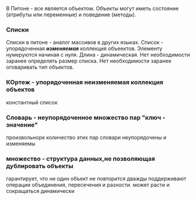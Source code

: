 В Питоне - все является объектом. 
Объекты могут иметь состояние (атрибуты или переменные) и поведение (методы).


### Списки
Списки в питоне - аналог массивов в других языках. 
Список - упорядоченная ***изменяемая*** коллекция объеектов. 
Элементу нумеруются начиная с нуля. 
Длина - динамическая. 
Нет необходимости заранее определять размер списка. 
Нет необходимости заранее оговаривать тип объектов. 

### КОртеж - упорядоченная неизменяемая коллекция объектов
константный список

### Словарь - неупорядоченное множество пар "ключ - значение"
произвольноре количество этих пар
словари неупорядочены и изменяемы


###  множество - структура данных,не позволяющая дублировать объекты
гарантирует, что ни один объект не повторится дважды
поддерживают операции объединения, пересечения и разности.
может расти и сокращаться динамически


###